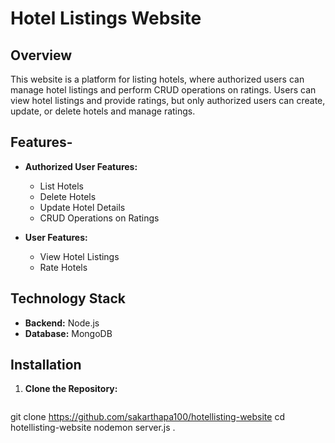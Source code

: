 # Hotel Listings Website

## Overview

This website is a platform for listing hotels, where authorized users can manage hotel listings and perform CRUD operations on ratings. Users can view hotel listings and provide ratings, but only authorized users can create, update, or delete hotels and manage ratings.

## Features-

- **Authorized User Features:**
  - List Hotels
  - Delete Hotels
  - Update Hotel Details
  - CRUD Operations on Ratings

- **User Features:**
  - View Hotel Listings
  - Rate Hotels

## Technology Stack

- **Backend:** Node.js
- **Database:** MongoDB

## Installation

1. **Clone the Repository:**
   ```bash
 git clone https://github.com/sakarthapa100/hotellisting-website
   cd hotellisting-website
   nodemon server.js
   .
   
